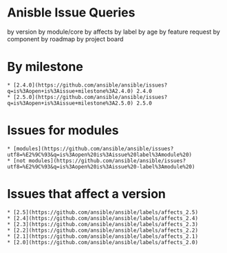 Anisble Issue Queries
=====================

by version
by module/core
by affects
by label
by age
by feature request
by component
by roadmap
by project board

By milestone
============

    * [2.4.0](https://github.com/ansible/ansible/issues?q=is%3Aopen+is%3Aissue+milestone%3A2.4.0) 2.4.0
    * [2.5.0](https://github.com/ansible/ansible/issues?q=is%3Aopen+is%3Aissue+milestone%3A2.5.0) 2.5.0

Issues for modules
==================

    * [modules](https://github.com/ansible/ansible/issues?utf8=%E2%9C%93&q=is%3Aopen%20is%3Aissue%20label%3Amodule%20)
    * [not modules](https://github.com/ansible/ansible/issues?utf8=%E2%9C%93&q=is%3Aopen%20is%3Aissue%20-label%3Amodule%20)

Issues that affect a version
============================

    * [2.5](https://github.com/ansible/ansible/labels/affects_2.5)
    * [2.4](https://github.com/ansible/ansible/labels/affects_2.4)
    * [2.3](https://github.com/ansible/ansible/labels/affects_2.3)
    * [2.2](https://github.com/ansible/ansible/labels/affects_2.2)
    * [2.1](https://github.com/ansible/ansible/labels/affects_2.1)
    * [2.0](https://github.com/ansible/ansible/labels/affects_2.0)

